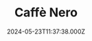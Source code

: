 ---
date: 2024-05-23T11:37:38.000Z
title: Caffè Nero
latitude: 52.0398452570406
longitude: 0.7311605152962434
category: checkin
---